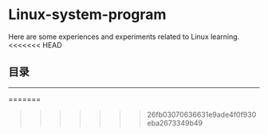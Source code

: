 # Linux-system-program
Here are some experiences and experiments related to Linux learning.
<<<<<<< HEAD

## 目录

---

=======
>>>>>>> 26fb03070636631e9ade4f0f930eba2673349b49
